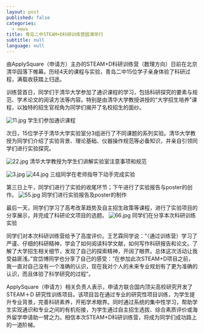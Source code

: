 ```yaml
---
layout: post
published: false
categories:
  - news
title: 青岛二中STEAM+D科研训练营圆满举行
subtitle: null
language: null
---
```

  由ApplySquare（申请方）主办的STEAM+D科研训练营（数理方向）日前在北京清华园落下帷幕。历经4天的课程与实验，青岛二中15位学子亲身体验了科研过程，满载收获踏上归途。

  训练营首日，同学们于清华大学参加了通识课程的学习，包括科研探究的要素与规范、学术论文的阅读方法等内容。特别是由清华大学教授讲授的“大学招生培养”课程，以独特的招生官视角为同学们揭开了名校招生的面纱。

![11.jpg]({{site.baseurl}}/image/11.jpg)
      学生们参加通识课程

  次日，15位学子于清华大学实验室分3组进行了不同课题的系列实验。清华大学教授为同学们介绍了实验背景、理论基础、仪器操作规范等必备知识，并亲自引领同学们进行实验探究。 
 
![22.jpg]({{site.baseurl}}/image/22.jpg)
 清华大学教授为学生们讲解实验室注意事项和规范


![3.jpg]({{site.baseurl}}/image/3.jpg)
![44.jpg]({{site.baseurl}}/image/44.jpg)
 三组同学在老师指导下动手完成实验 


 第三日上午，同学们进行了实验的收尾环节；下午进行了实验报告与poster的创作。
 ![55.jpg]({{site.baseurl}}/image/55.jpg)
   同学们进行实验报告及poster的制作
   

最后一天，同学们学习了高考改革趋势及自主招生政策等课程，进行了实验项目的分享展示，并完成了科研论文项目的选题。
![66.jpg]({{site.baseurl}}/image/66.jpg)
   同学们在分享本次科研训练实验


  同学们对本次科研训练营给予了高度评价。王艺霖同学说：“（通过训练营）学习了严谨、仔细的科研精神，学会了如何阅读科学文献，如何写作科研报告和论文。了解了大学招生相关细节，发现了自己的探索精神，开阔了眼界。总体这次活动让我受益匪浅。”宫岱博同学也分享了自己的感受：“在参加此次STEAM+D项目之前，我一直对自己没有一个准确的认识，现在我对个人的未来专业规划有了更为准确的认识，而且体验了科学研究的过程”。

  ApplySquare（申请方）相关负责人表示，申请方联合国内顶尖高校研究开发了 STEAM＋D 研究性训练项目。该项目旨在通过专业的研究性项目训练，为学生提升专业背景，完善科研素养，开拓学术眼界。同时通过系统的集中性学习，帮助学生实现通识和专业之间的有机衔接，为学生通过自主招生选拔、综合素质评价或海外留学申请助一臂之力。相信本次STEAM+D科研训练营，将成为同学们成功路上的一道阶梯。
